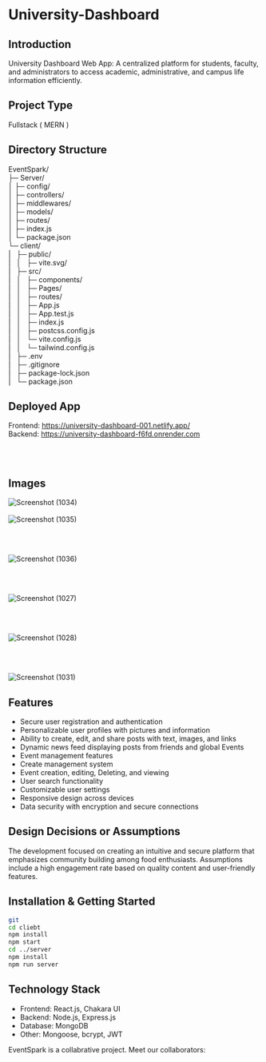 # University-Dashboard



## Introduction
University Dashboard Web App: A centralized platform for students, faculty, and administrators to access academic, administrative, and campus life information efficiently.

## Project Type
Fullstack ( MERN )

## Directory Structure
EventSpark/<br>
├─ Server/<br>
│  ├─ config/<br>
│  ├─ controllers/<br>
│  ├─ middlewares/<br>
│  ├─ models/<br>
│  ├─ routes/<br>
│  ├─ index.js<br>
│  └─ package.json<br>
└─ client/<br>
|&nbsp;&nbsp;&nbsp;├─ public/<br>
|&nbsp;&nbsp;&nbsp;│&nbsp;&nbsp;&nbsp;├─ vite.svg/<br>
|&nbsp;&nbsp;&nbsp;├─ src/<br>
|&nbsp;&nbsp;&nbsp;│&nbsp;&nbsp;&nbsp;├─ components/<br>
|&nbsp;&nbsp;&nbsp;│&nbsp;&nbsp;&nbsp;├─ Pages/<br>
|&nbsp;&nbsp;&nbsp;│&nbsp;&nbsp;&nbsp;├─ routes/<br>
|&nbsp;&nbsp;&nbsp;│&nbsp;&nbsp;&nbsp;├─ App.js<br>
|&nbsp;&nbsp;&nbsp;│&nbsp;&nbsp;&nbsp;├─ App.test.js<br>
|&nbsp;&nbsp;&nbsp;│&nbsp;&nbsp;&nbsp;├─ index.js<br>
|&nbsp;&nbsp;&nbsp;│&nbsp;&nbsp;&nbsp;├─ postcss.config.js<br>
|&nbsp;&nbsp;&nbsp;│&nbsp;&nbsp;&nbsp;└─ vite.config.js<br>
|&nbsp;&nbsp;&nbsp;│&nbsp;&nbsp;&nbsp;└─ tailwind.config.js<br>
|&nbsp;&nbsp;&nbsp;├─ .env<br>
|&nbsp;&nbsp;&nbsp;├─ .gitignore<br>
|&nbsp;&nbsp;&nbsp;├─ package-lock.json<br>
|&nbsp;&nbsp;&nbsp;└─ package.json<br>



## Deployed App
Frontend: https://university-dashboard-001.netlify.app/  </br>
Backend:  https://university-dashboard-f6fd.onrender.com

<br/>
<br/>





## Images
![Screenshot (1034)](https://github.com/Amanchaubey026/University-Dashboard/assets/98681520/308b294c-0a62-4c75-b792-ab2eb278f506)
<br/>
<br/>
![Screenshot (1035)](https://github.com/Amanchaubey026/University-Dashboard/assets/98681520/cb8cf9df-9cef-4d4a-8660-296f22c9b322)

<br/>
<br/>

![Screenshot (1036)](https://github.com/Amanchaubey026/University-Dashboard/assets/98681520/bd17f50d-c867-4e62-b2f1-54156dea8a4f)

<br/>
<br/>

![Screenshot (1027)](https://github.com/Amanchaubey026/University-Dashboard/assets/98681520/9b8fb659-07b3-45de-9add-4ef15c573877)

<br/>
<br/>

![Screenshot (1028)](https://github.com/Amanchaubey026/University-Dashboard/assets/98681520/ca0dafaf-bdca-4fcd-aa43-b5b0d31d2f39)

<br/>
<br/>

![Screenshot (1031)](https://github.com/Amanchaubey026/University-Dashboard/assets/98681520/98736afb-5404-474a-8a13-812d469bab60)



## Features
- Secure user registration and authentication
- Personalizable user profiles with pictures and information
- Ability to create, edit, and share posts with text, images, and links
- Dynamic news feed displaying posts from friends and global Events
- Event management features
- Create management system
- Event creation, editing, Deleting, and viewing
- User search functionality
- Customizable user settings
- Responsive design across devices
- Data security with encryption and secure connections

## Design Decisions or Assumptions
The development focused on creating an intuitive and secure platform that emphasizes community building among food enthusiasts. Assumptions include a high engagement rate based on quality content and user-friendly features.





## Installation & Getting Started
```bash
git 
cd cliebt
npm install
npm start
cd ../server
npm install
npm run server
```

## Technology Stack
- Frontend: React.js, Chakara UI
- Backend: Node.js, Express.js
- Database: MongoDB
- Other: Mongoose, bcrypt, JWT

EventSpark is a collabrative project. Meet our collaborators:





